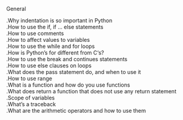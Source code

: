 General

.Why indentation is so important in Python\
.How to use the if, if ... else statements\
.How to use comments\
.How to affect values to variables\
.How to use the while and for loops\
.How is Python’s for different from C‘s?\
.How to use the break and continues statements\
.How to use else clauses on loops\
.What does the pass statement do, and when to use it\
.How to use range\
.What is a function and how do you use functions\
.What does return a function that does not use any return statement\
.Scope of variables\
.What’s a traceback\
.What are the arithmetic operators and how to use them
